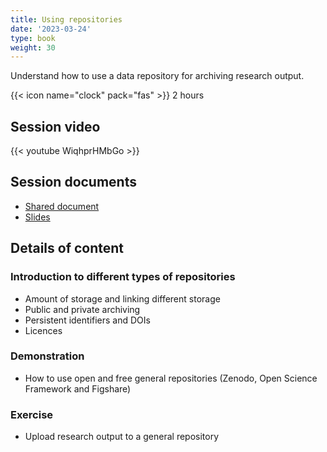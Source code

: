 ```yaml
---
title: Using repositories
date: '2023-03-24'
type: book
weight: 30
---
```


Understand how to use a data repository for archiving research output. 

<!--more-->

{{< icon name="clock" pack="fas" >}} 2 hours

## Session video

{{< youtube WiqhprHMbGo >}}

## Session documents
- [Shared document](https://docs.google.com/document/d/1e5L1BMtqOG22MH1YhiF5bLNdo4ylRnR5AwdcvjvFfNU/edit?usp=sharing)
- [Slides](https://doi.org/10.5281/zenodo.7717229)

## Details of content
### Introduction to different types of repositories
- Amount of storage and linking different storage
- Public and private archiving
- Persistent identifiers and DOIs
- Licences

### Demonstration 
- How to use open and free general repositories (Zenodo, Open Science Framework and Figshare)

### Exercise
- Upload research output to a general repository
